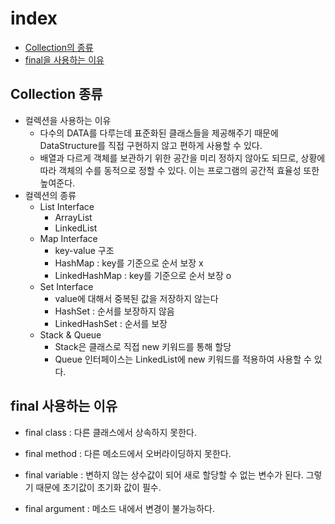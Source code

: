 # index
* [Collection의 종류](#collection-종류)
* [final을 사용하는 이유](#final-사용하는-이유)

## Collection 종류
- 컬렉션을 사용하는 이유
    - 다수의 DATA를 다루는데 표준화된 클래스들을 제공해주기 때문에 DataStructure를 직접 구현하지 않고 편하게 사용할 수 있다.
    - 배열과 다르게 객체를 보관하기 위한 공간을 미리 정하지 않아도 되므로, 상황에 따라 객체의 수를 동적으로 정할 수 있다. 이는 프로그램의 공간적 효율성 또한 높여준다. 
- 컬렉션의 종류
    - List Interface
        - ArrayList
        - LinkedList
    - Map Interface
        - key-value 구조
        - HashMap : key를 기준으로 순서 보장 x 
        - LinkedHashMap : key를 기준으로 순서 보장 o
    - Set Interface
        - value에 대해서 중복된 값을 저장하지 않는다
        - HashSet : 순서를 보장하지 않음
        - LinkedHashSet : 순서를 보장
    - Stack & Queue 
        - Stack은 클래스로 직접 new 키워드를 통해 할당
        - Queue 인터페이스는 LinkedList에 new 키워드를 적용하여 사용할 수 있다.

## final 사용하는 이유
- final class : 다른 클래스에서 상속하지 못한다.
- final method : 다른 메소드에서 오버라이딩하지 못한다.
- final variable : 변하지 않는 상수값이 되어 새로 할당할 수 없는 변수가 된다. 그렇기 때문에 초기값이 초기화 값이 필수.

- final argument : 메소드 내에서 변경이 불가능하다. 